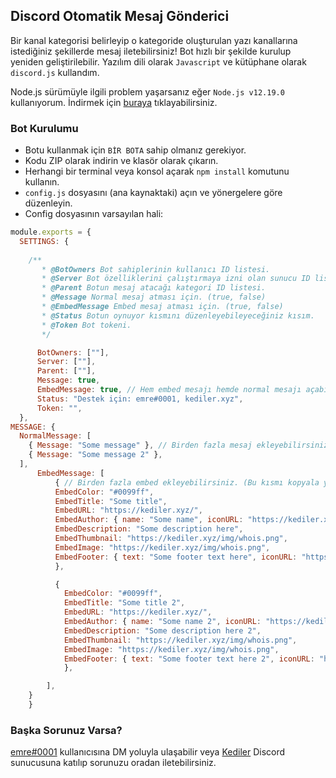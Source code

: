 ## Discord Otomatik Mesaj Gönderici

Bir kanal kategorisi belirleyip o kategoride oluşturulan yazı kanallarına istediğiniz şekillerde mesaj iletebilirsiniz! Bot hızlı bir şekilde kurulup yeniden geliştirilebilir. Yazılım dili olarak `Javascript` ve kütüphane olarak `discord.js` kullandım. 

Node.js sürümüyle ilgili problem yaşarsanız eğer `Node.js v12.19.0` kullanıyorum. İndirmek için [buraya](https://nodejs.org/dist/v12.19.0/node-v12.19.0-x64.msi) tıklayabilirsiniz.

### Bot Kurulumu
- Botu kullanmak için `BİR BOTA` sahip olmanız gerekiyor.
- Kodu ZIP olarak indirin ve klasör olarak çıkarın.
- Herhangi bir terminal veya konsol açarak `npm install` komutunu kullanın.
- `config.js` dosyasını (ana kaynaktaki) açın ve yönergelere göre düzenleyin.
- Config dosyasının varsayılan hali:
```js
module.exports = {
  SETTINGS: {
      
    /**
       * @BotOwners Bot sahiplerinin kullanıcı ID listesi.
       * @Server Bot özelliklerini çalıştırmaya izni olan sunucu ID listesi.
       * @Parent Botun mesaj atacağı kategori ID listesi.
       * @Message Normal mesaj atması için. (true, false)
       * @EmbedMessage Embed mesaj atması için. (true, false)
       * @Status Botun oynuyor kısmını düzenleyebileyeceğiniz kısım.
       * @Token Bot tokeni.
       */

      BotOwners: [""],
      Server: [""], 
      Parent: [""],
      Message: true,
      EmbedMessage: true, // Hem embed mesajı hemde normal mesajı açabilirsiniz.
      Status: "Destek için: emre#0001, kediler.xyz",
      Token: "", 
  },
MESSAGE: {
  NormalMessage: [
    { Message: "Some message" }, // Birden fazla mesaj ekleyebilirsiniz. (Bu satırı kopyala yapıştır yaparak.)
    { Message: "Some message 2" }, 
  ],
      EmbedMessage: [
          { // Birden fazla embed ekleyebilirsiniz. (Bu kısmı kopyala yapıştır yaparak.)
          EmbedColor: "#0099ff",  
          EmbedTitle: "Some title", 
          EmbedURL: "https://kediler.xyz/", 
          EmbedAuthor: { name: "Some name", iconURL: "https://kediler.xyz/img/whois.png", url: "https://kediler.xyz" }, 
          EmbedDescription: "Some description here", 
          EmbedThumbnail: "https://kediler.xyz/img/whois.png",
          EmbedImage: "https://kediler.xyz/img/whois.png", 
          EmbedFooter: { text: "Some footer text here", iconURL: "https://kediler.xyz/img/whois.png" },
          },

          { 
            EmbedColor: "#0099ff",  
            EmbedTitle: "Some title 2", 
            EmbedURL: "https://kediler.xyz/", 
            EmbedAuthor: { name: "Some name 2", iconURL: "https://kediler.xyz/img/whois.png", url: "https://kediler.xyz" }, 
            EmbedDescription: "Some description here 2", 
            EmbedThumbnail: "https://kediler.xyz/img/whois.png",
            EmbedImage: "https://kediler.xyz/img/whois.png", 
            EmbedFooter: { text: "Some footer text here 2", iconURL: "https://kediler.xyz/img/whois.png" },
            },

        ],      
    }
    }
```

### Başka Sorunuz Varsa?
[emre#0001](https://discord.com/users/538846533123309584) kullanıcısına DM yoluyla ulaşabilir veya [Kediler](https://discord.com/invite/dWgGmkK8z9) Discord sunucusuna katılıp sorunuzu oradan iletebilirsiniz.
